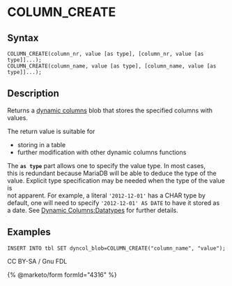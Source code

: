 # COLUMN\_CREATE

## Syntax

```
COLUMN_CREATE(column_nr, value [as type], [column_nr, value [as type]]...);
COLUMN_CREATE(column_name, value [as type], [column_name, value [as type]]...);
```

## Description

Returns a [dynamic columns](../../../sql-structure/nosql/dynamic-columns.md) blob that stores the specified columns with values.

The return value is suitable for

* storing in a table
* further modification with other dynamic columns functions

The **`as type`** part allows one to specify the value type. In most cases,\
this is redundant because MariaDB will be able to deduce the type of the\
value. Explicit type specification may be needed when the type of the value is\
not apparent. For example, a literal `'2012-12-01'` has a CHAR type by\
default, one will need to specify `'2012-12-01' AS DATE` to have it stored as\
a date. See [Dynamic Columns:Datatypes](../../../sql-structure/nosql/dynamic-columns.md#datatypes) for further details.

## Examples

```
INSERT INTO tbl SET dyncol_blob=COLUMN_CREATE("column_name", "value");
```

CC BY-SA / Gnu FDL

{% @marketo/form formId="4316" %}
